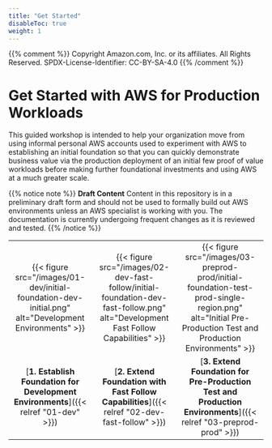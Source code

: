 ```yaml
---
title: "Get Started"
disableToc: true
weight: 1
---
```

{{% comment %}}
Copyright Amazon.com, Inc. or its affiliates. All Rights Reserved.
SPDX-License-Identifier: CC-BY-SA-4.0
{{% /comment %}}

# Get Started with AWS for Production Workloads

This guided workshop is intended to help your organization move from using informal personal AWS accounts used to experiment with AWS to establishing an initial foundation so that you can quickly demonstrate business value via the production deployment of an initial few proof of value workloads before making further foundational investments and using AWS at a much greater scale.

{{% notice note %}}
**Draft Content** Content in this repository is in a preliminary draft form and should not be used to formally build out AWS environments unless an AWS specialist is working with you. The documentation is currently undergoing frequent changes as it is reviewed and tested.
{{% /notice %}}

|   |   |   |
|:-:|:-:|:-:|
|{{< figure src="/images/01-dev/initial-foundation-dev-initial.png" alt="Development Environments" >}}|{{< figure src="/images/02-dev-fast-follow/initial-foundation-dev-fast-follow.png" alt="Development Fast Follow Capabilities" >}}|{{< figure src="/images/03-preprod-prod/initial-foundation-test-prod-single-region.png" alt="Initial Pre-Production Test and Production Environments" >}}|
|[**1. Establish Foundation for Development Environments**]({{< relref "01-dev" >}})|[**2. Extend Foundation with Fast Follow Capabilities**]({{< relref "02-dev-fast-follow" >}})|[**3. Extend Foundation for Pre-Production Test and Production Environments**]({{< relref "03-preprod-prod" >}})|

